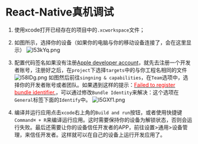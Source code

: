 # React-Native真机调试

1. 使用xcode打开已经存在的项目中的`.xcworkspace`文件；

2. 如图所示，选择你的设备（如果你的电脑与你的移动设备连接了，会在这里显示）
![l53kYq.png](https://s2.ax1x.com/2020/01/11/l53kYq.png)

3. 配置代码签名如果没有注册[Apple developer account]( https://developer.apple.com/)，就先去注册一个开发者账号，注册好之后，在`project`下选择`targets`中的与你工程名相同的文件
![l58lDg.png](https://s2.ax1x.com/2020/01/11/l58lDg.png)
如图然后前往`singning & capabilities`，在`Team`选项中，选择你的开发者账号或者团队。如果遇到这样的提示：[<span style="color: red;">Failed to register bundle identifier.</span>](https://stackoverflow.com/questions/39603667/failed-to-create-provisioning-profile)，可以通过修改`Bundle Identity`来解决：这个选项在`General`标签下面的`Identify`中。
![l5GXf1.png](https://s2.ax1x.com/2020/01/11/l5GXf1.png)

4. 编译并运行应用点击`xcode`右上角的`Build and run`按钮，或者使用快捷键`Command⌘ + R`来编译运行应用。这时需要保持你的设备为解锁状态，否则会运行失败。最后还需要让你的设备信任开发者的APP，前往设置>通用>设备管理，来信任开发者。这样就可以在自己的设备上运行开发应用了。
